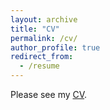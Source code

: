 ```yaml
---
layout: archive
title: "CV"
permalink: /cv/
author_profile: true
redirect_from:
  - /resume
---
```


Please see my [CV](http://hczdavid.github.io/files/DavidHuangResume.pdf).

